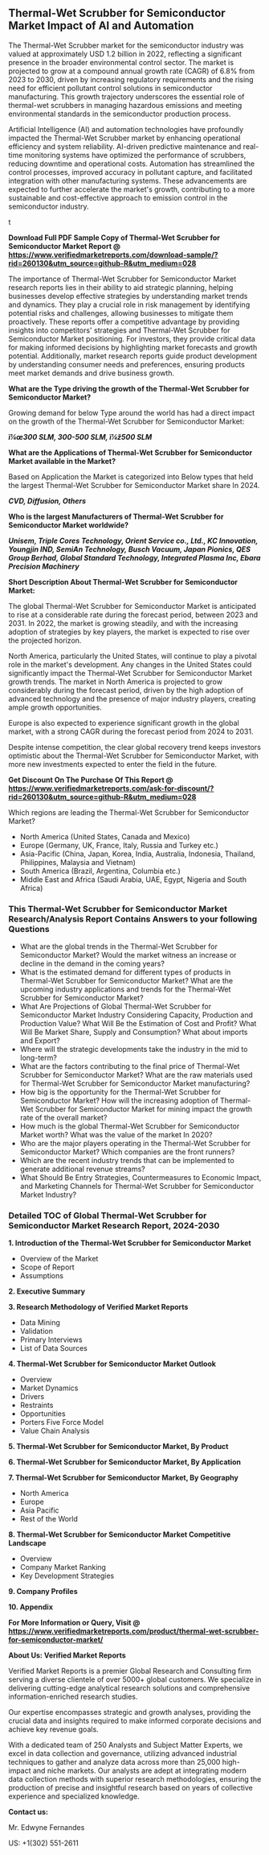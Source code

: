 <h2>Thermal-Wet Scrubber for Semiconductor Market Impact of AI and Automation</h2><p>The Thermal-Wet Scrubber market for the semiconductor industry was valued at approximately USD 1.2 billion in 2022, reflecting a significant presence in the broader environmental control sector. The market is projected to grow at a compound annual growth rate (CAGR) of 6.8% from 2023 to 2030, driven by increasing regulatory requirements and the rising need for efficient pollutant control solutions in semiconductor manufacturing. This growth trajectory underscores the essential role of thermal-wet scrubbers in managing hazardous emissions and meeting environmental standards in the semiconductor production process.</p><p>Artificial Intelligence (AI) and automation technologies have profoundly impacted the Thermal-Wet Scrubber market by enhancing operational efficiency and system reliability. AI-driven predictive maintenance and real-time monitoring systems have optimized the performance of scrubbers, reducing downtime and operational costs. Automation has streamlined the control processes, improved accuracy in pollutant capture, and facilitated integration with other manufacturing systems. These advancements are expected to further accelerate the market's growth, contributing to a more sustainable and cost-effective approach to emission control in the semiconductor industry.</p>t</p><p id="" class=""><strong>Download Full PDF Sample Copy of Thermal-Wet Scrubber for Semiconductor Market Report @ <a href="https://www.verifiedmarketreports.com/download-sample/?rid=260130&utm_source=github-R&utm_medium=028" target="_blank">https://www.verifiedmarketreports.com/download-sample/?rid=260130&utm_source=github-R&utm_medium=028</a></strong></p><p>The importance of&nbsp;Thermal-Wet Scrubber for Semiconductor Market research reports lies in their ability to aid strategic planning, helping businesses develop effective strategies by understanding market trends and dynamics. They play a crucial role in risk management by identifying potential risks and challenges, allowing businesses to mitigate them proactively. These reports offer a competitive advantage by providing insights into competitors' strategies and Thermal-Wet Scrubber for Semiconductor Market positioning. For investors, they provide critical data for making informed decisions by highlighting market forecasts and growth potential. Additionally, market research reports guide product development by understanding consumer needs and preferences, ensuring products meet market demands and drive business growth.</p><p><strong>What are the&nbsp;Type driving the growth of the Thermal-Wet Scrubber for Semiconductor Market?</strong></p><p id="" class="">Growing demand for below Type around the world has had a direct impact on the growth of the Thermal-Wet Scrubber for Semiconductor Market:</p><em><strong>ï¼œ300 SLM, 300-500 SLM, ï¼ž500 SLM</strong></em></p><strong>What are the&nbsp;Applications&nbsp;of Thermal-Wet Scrubber for Semiconductor Market available in the Market?</strong></p><p id="" class="">Based on Application the Market is categorized into Below types that held the largest Thermal-Wet Scrubber for Semiconductor Market share In 2024.</p><em><strong>CVD, Diffusion, Others</strong></em></p><strong>Who is the largest Manufacturers of Thermal-Wet Scrubber for Semiconductor Market worldwide?</strong></p><p><em><strong>Unisem, Triple Cores Technology, Orient Service co., Ltd., KC Innovation, Youngjin IND, SemiAn Technology, Busch Vacuum, Japan Pionics, QES Group Berhad, Global Standard Technology, Integrated Plasma Inc, Ebara Precision Machinery</strong></em></p><p id="" class=""><strong>Short Description About Thermal-Wet Scrubber for Semiconductor Market:</strong></p><p>The global Thermal-Wet Scrubber for Semiconductor Market is anticipated to rise at a considerable rate during the forecast period, between 2023 and 2031. In 2022, the market is growing steadily, and with the increasing adoption of strategies by key players, the market is expected to rise over the projected horizon.</p><p>North America, particularly the United States, will continue to play a pivotal role in the market's development. Any changes in the United States could significantly impact the Thermal-Wet Scrubber for Semiconductor Market growth trends. The market in North America is projected to grow considerably during the forecast period, driven by the high adoption of advanced technology and the presence of major industry players, creating ample growth opportunities.</p><p>Europe is also expected to experience significant growth in the global market, with a strong CAGR during the forecast period from 2024 to 2031.</p><p>Despite intense competition, the clear global recovery trend keeps investors optimistic about the Thermal-Wet Scrubber for Semiconductor Market, with more new investments expected to enter the field in the future.</p><p id="" class=""><strong>Get Discount On The Purchase Of This Report @ <a href="https://www.verifiedmarketreports.com/ask-for-discount/?rid=260130&utm_source=github-R&utm_medium=028" target="_blank">https://www.verifiedmarketreports.com/ask-for-discount/?rid=260130&utm_source=github-R&utm_medium=028</a></strong></p>Which regions are leading the Thermal-Wet Scrubber for Semiconductor Market?</p><ul><li>North America (United States, Canada and Mexico)</li><li>Europe (Germany, UK, France, Italy, Russia and Turkey etc.)</li><li>Asia-Pacific (China, Japan, Korea, India, Australia, Indonesia, Thailand, Philippines, Malaysia and Vietnam)</li><li>South America (Brazil, Argentina, Columbia etc.)</li><li>Middle East and Africa (Saudi Arabia, UAE, Egypt, Nigeria and South Africa)</li></ul><h3 id="" class="">This Thermal-Wet Scrubber for Semiconductor Market Research/Analysis Report Contains Answers to your following Questions</h3><ul><li>What are the global trends in the Thermal-Wet Scrubber for Semiconductor Market? Would the market witness an increase or decline in the demand in the coming years?</li><li>What is the estimated demand for different types of products in Thermal-Wet Scrubber for Semiconductor Market? What are the upcoming industry applications and trends for the Thermal-Wet Scrubber for Semiconductor Market?</li><li>What Are Projections of Global Thermal-Wet Scrubber for Semiconductor Market Industry Considering Capacity, Production and Production Value? What Will Be the Estimation of Cost and Profit? What Will Be Market Share, Supply and Consumption? What about imports and Export?</li><li>Where will the strategic developments take the industry in the mid to long-term?</li><li>What are the factors contributing to the final price of Thermal-Wet Scrubber for Semiconductor Market? What are the raw materials used for Thermal-Wet Scrubber for Semiconductor Market manufacturing?</li><li>How big is the opportunity for the Thermal-Wet Scrubber for Semiconductor Market? How will the increasing adoption of Thermal-Wet Scrubber for Semiconductor Market for mining impact the growth rate of the overall market?</li><li>How much is the global Thermal-Wet Scrubber for Semiconductor Market worth? What was the value of the market In 2020?</li><li>Who are the major players operating in the Thermal-Wet Scrubber for Semiconductor Market? Which companies are the front runners?</li><li>Which are the recent industry trends that can be implemented to generate additional revenue streams?</li><li>What Should Be Entry Strategies, Countermeasures to Economic Impact, and Marketing Channels for Thermal-Wet Scrubber for Semiconductor Market Industry?</li></ul><h3 id="" class="">Detailed TOC of Global Thermal-Wet Scrubber for Semiconductor Market Research Report, 2024-2030</h3><p id="" class=""><strong>1. Introduction of the Thermal-Wet Scrubber for Semiconductor Market</strong></p><ul><li>Overview of the Market</li><li>Scope of Report</li><li>Assumptions</li></ul><p id="" class=""><strong>2. Executive Summary</strong></p><p id="" class=""><strong>3. Research Methodology of Verified Market Reports</strong></p><ul><li>Data Mining</li><li>Validation</li><li>Primary Interviews</li><li>List of Data Sources</li></ul><p id="" class=""><strong>4. Thermal-Wet Scrubber for Semiconductor Market Outlook</strong></p><ul><li>Overview</li><li>Market Dynamics</li><li>Drivers</li><li>Restraints</li><li>Opportunities</li><li>Porters Five Force Model</li><li>Value Chain Analysis</li></ul><p id="" class=""><strong>5. Thermal-Wet Scrubber for Semiconductor Market, By Product</strong></p><p id="" class=""><strong>6. Thermal-Wet Scrubber for Semiconductor Market, By Application</strong></p><p id="" class=""><strong>7. Thermal-Wet Scrubber for Semiconductor Market, By Geography</strong></p><ul><li>North America</li><li>Europe</li><li>Asia Pacific</li><li>Rest of the World</li></ul><p id="" class=""><strong>8. Thermal-Wet Scrubber for Semiconductor Market Competitive Landscape</strong></p><ul><li>Overview</li><li>Company Market Ranking</li><li>Key Development Strategies</li></ul><p id="" class=""><strong>9. Company Profiles</strong></p><p id="" class=""><strong>10. Appendix</strong></p><p id="" class=""><strong>For More Information or Query, Visit @ <a href="https://www.verifiedmarketreports.com/product/thermal-wet-scrubber-for-semiconductor-market/" target="_blank">https://www.verifiedmarketreports.com/product/thermal-wet-scrubber-for-semiconductor-market/</a></strong></p><p id="" class=""><strong>About Us: Verified Market Reports</strong></p><p id="" class="">Verified Market Reports is a premier Global Research and Consulting firm serving a diverse clientele of over 5000+ global customers. We specialize in delivering cutting-edge analytical research solutions and comprehensive information-enriched research studies.</p><p id="" class="">Our expertise encompasses strategic and growth analyses, providing the crucial data and insights required to make informed corporate decisions and achieve key revenue goals.</p><p id="" class="">With a dedicated team of 250 Analysts and Subject Matter Experts, we excel in data collection and governance, utilizing advanced industrial techniques to gather and analyze data across more than 25,000 high-impact and niche markets. Our analysts are adept at integrating modern data collection methods with superior research methodologies, ensuring the production of precise and insightful research based on years of collective experience and specialized knowledge.</p><p id="" class=""><strong>Contact us:</strong></p><p id="" class="">Mr. Edwyne Fernandes</p><p id="" class="">US: +1(302) 551-2611</p>